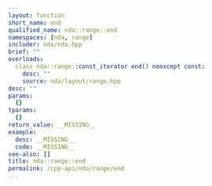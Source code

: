 ```yaml
---
layout: function
short_name: end
qualified_name: nda::range::end
namespaces: [nda, range]
includer: nda/nda.hpp
brief: ""
overloads:
  class nda::range::const_iterator end() noexcept const:
    desc: ""
    source: nda/layout/range.hpp
desc: ""
params:
  {}
tparams:
  {}
return_value: __MISSING__
example:
  desc: __MISSING__
  code: __MISSING__
see-also: []
title: nda::range::end
permalink: /cpp-api/nda/range/end
...
```



